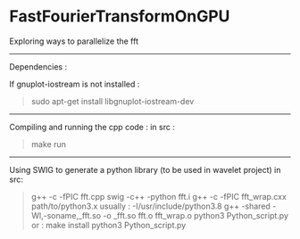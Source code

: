 # FastFourierTransformOnGPU
Exploring ways to parallelize the fft

----------------------------
Dependencies :

If gnuplot-iostream is not installed :
> sudo apt-get install libgnuplot-iostream-dev

----------------------------

Compiling and running the cpp code :
in src :
> make run

----------------------------

Using SWIG to generate a python library (to be used in wavelet project)
in src:
> g++ -c -fPIC fft.cpp
> swig -c++ -python fft.i
> g++ -c -fPIC fft_wrap.cxx  path/to/python3.x 	 usually : -I/usr/include/python3.8
> g++ -shared -Wl,-soname,_fft.so -o _fft.so fft.o fft_wrap.o
> python3 Python_script.py
or :
> make install
> python3 Python_script.py
